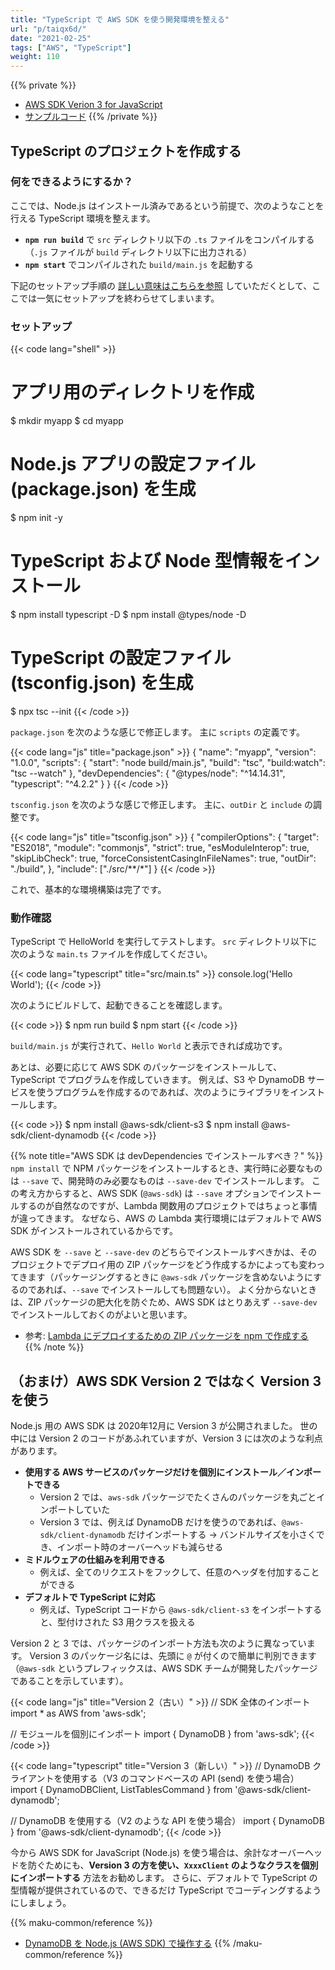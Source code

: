 ```yaml
---
title: "TypeScript で AWS SDK を使う開発環境を整える"
url: "p/taiqx6d/"
date: "2021-02-25"
tags: ["AWS", "TypeScript"]
weight: 110
---
```


{{% private %}}
- [AWS SDK Verion 3 for JavaScript](https://docs.aws.amazon.com/sdk-for-javascript/v3/developer-guide/welcome.html)
- [サンプルコード](https://github.com/awsdocs/aws-doc-sdk-examples/tree/master/javascriptv3/example_code)
{{% /private %}}

TypeScript のプロジェクトを作成する
----

### 何をできるようにするか？

ここでは、Node.js はインストール済みであるという前提で、次のようなことを行える TypeScript 環境を整えます。

- __`npm run build`__ で `src` ディレクトリ以下の `.ts` ファイルをコンパイルする  
  （`.js` ファイルが `build` ディレクトリ以下に出力される）
- __`npm start`__ でコンパイルされた `build/main.js` を起動する

下記のセットアップ手順の [詳しい意味はこちらを参照](/p/ak7u3h3) していただくとして、ここでは一気にセットアップを終わらせてしまいます。

### セットアップ

{{< code lang="shell" >}}
# アプリ用のディレクトリを作成
$ mkdir myapp
$ cd myapp

# Node.js アプリの設定ファイル (package.json) を生成
$ npm init -y

# TypeScript および Node 型情報をインストール
$ npm install typescript -D
$ npm install @types/node -D

# TypeScript の設定ファイル (tsconfig.json) を生成
$ npx tsc --init
{{< /code >}}

`package.json` を次のような感じで修正します。
主に `scripts` の定義です。

{{< code lang="js" title="package.json" >}}
{
  "name": "myapp",
  "version": "1.0.0",
  "scripts": {
    "start": "node build/main.js",
    "build": "tsc",
    "build:watch": "tsc --watch"
  },
  "devDependencies": {
    "@types/node": "^14.14.31",
    "typescript": "^4.2.2"
  }
}
{{< /code >}}

`tsconfig.json` を次のような感じで修正します。
主に、`outDir` と `include` の調整です。

{{< code lang="js" title="tsconfig.json" >}}
{
  "compilerOptions": {
    "target": "ES2018",
    "module": "commonjs",
    "strict": true,
    "esModuleInterop": true,
    "skipLibCheck": true,
    "forceConsistentCasingInFileNames": true,
    "outDir": "./build",
  },
  "include": ["./src/**/*"]
}
{{< /code >}}

これで、基本的な環境構築は完了です。

### 動作確認

TypeScript で HelloWorld を実行してテストします。
`src` ディレクトリ以下に次のような `main.ts` ファイルを作成してください。

{{< code lang="typescript" title="src/main.ts" >}}
console.log('Hello World');
{{< /code >}}

次のようにビルドして、起動できることを確認します。

{{< code >}}
$ npm run build
$ npm start
{{< /code >}}

`build/main.js` が実行されて、`Hello World` と表示できれば成功です。

あとは、必要に応じて AWS SDK のパッケージをインストールして、TypeScript でプログラムを作成していきます。
例えば、S3 や DynamoDB サービスを使うプログラムを作成するのであれば、次のようにライブラリをインストールします。

{{< code >}}
$ npm install @aws-sdk/client-s3
$ npm install @aws-sdk/client-dynamodb
{{< /code >}}

{{% note title="AWS SDK は devDependencies でインストールすべき？" %}}
`npm install` で NPM パッケージをインストールするとき、実行時に必要なものは `--save` で、開発時のみ必要なものは `--save-dev` でインストールします。
この考え方からすると、AWS SDK (`@aws-sdk`) は `--save` オプションでインストールするのが自然なのですが、Lambda 関数用のプロジェクトではちょっと事情が違ってきます。
なぜなら、AWS の Lambda 実行環境にはデフォルトで AWS SDK がインストールされているからです。

AWS SDK を `--save` と `--save-dev` のどちらでインストールすべきかは、そのプロジェクトでデプロイ用の ZIP パッケージをどう作成するかによっても変わってきます（パッケージングするときに `@aws-sdk` パッケージを含めないようにするのであれば、`--save` でインストールしても問題ない）。
よく分からないときは、ZIP パッケージの肥大化を防ぐため、AWS SDK はとりあえず `--save-dev` でインストールしておくのがよいと思います。

- 参考: [Lambda にデプロイするための ZIP パッケージを npm で作成する](/p/zmydq3f)
{{% /note %}}


（おまけ）AWS SDK Version 2 ではなく Version 3 を使う
----

Node.js 用の AWS SDK は 2020年12月に Version 3 が公開されました。
世の中には Version 2 のコードがあふれていますが、Version 3 には次のような利点があります。

- __使用する AWS サービスのパッケージだけを個別にインストール／インポートできる__
    - Version 2 では、`aws-sdk` パッケージでたくさんのパッケージを丸ごとインポートしていた
    - Version 3 では、例えば DynamoDB だけを使うのであれば、`@aws-sdk/client-dynamodb` だけインポートする → バンドルサイズを小さくでき、インポート時のオーバーヘッドも減らせる
- __ミドルウェアの仕組みを利用できる__
    - 例えば、全てのリクエストをフックして、任意のヘッダを付加することができる
- __デフォルトで TypeScript に対応__
    - 例えば、TypeScript コードから `@aws-sdk/client-s3` をインポートすると、型付けされた S3 用クラスを扱える

Version 2 と 3 では、パッケージのインポート方法も次のように異なっています。
Version 3 のパッケージ名には、先頭に `@` が付くので簡単に判別できます（`@aws-sdk` というプレフィックスは、AWS SDK チームが開発したパッケージであることを示しています）。

{{< code lang="js" title="Version 2（古い）" >}}
// SDK 全体のインポート
import * as AWS from 'aws-sdk';

// モジュールを個別にインポート
import { DynamoDB } from 'aws-sdk';
{{< /code >}}

{{< code lang="typescript" title="Version 3（新しい）" >}}
// DynamoDB クライアントを使用する（V3 のコマンドベースの API (send) を使う場合）
import { DynamoDBClient, ListTablesCommand } from '@aws-sdk/client-dynamodb';

// DynamoDB を使用する（V2 のような API を使う場合）
import { DynamoDB } from '@aws-sdk/client-dynamodb';
{{< /code >}}

今から AWS SDK for JavaScript (Node.js) を使う場合は、余計なオーバーヘッドを防ぐためにも、__Version 3 の方を使い、`XxxxClient` のようなクラスを個別にインポートする__ 方法をお勧めします。
さらに、デフォルトで TypeScript の型情報が提供されているので、できるだけ TypeScript でコーディングするようにしましょう。

{{% maku-common/reference %}}
- [DynamoDB を Node.js (AWS SDK) で操作する](/p/5mv5dkt)
{{% /maku-common/reference %}}

